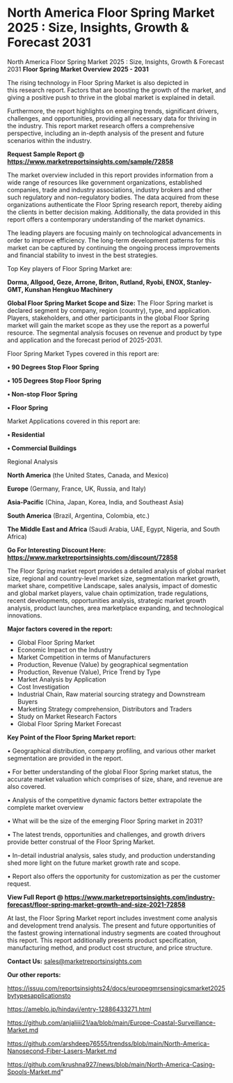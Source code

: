 # North America Floor Spring Market 2025 : Size, Insights, Growth & Forecast 2031
North America Floor Spring Market 2025 : Size, Insights, Growth & Forecast 2031
<Strong> Floor Spring Market Overview 2025 - 2031</strong>

The rising technology in Floor Spring Market is also depicted in this research report. Factors that are boosting the growth of the market, and giving a positive push to thrive in the global market is explained in detail.

Furthermore, the report highlights on emerging trends, significant drivers, challenges, and opportunities, providing all necessary data for thriving in the industry. This report market research offers a comprehensive perspective, including an in-depth analysis of the present and future scenarios within the industry.

<strong>Request Sample Report @ <a href=https://www.marketreportsinsights.com/sample/72858>https://www.marketreportsinsights.com/sample/72858</a></strong>

The market overview included in this report provides information from a wide range of resources like government organizations, established companies, trade and industry associations, industry brokers and other such regulatory and non-regulatory bodies. The data acquired from these organizations authenticate the Floor Spring research report, thereby aiding the clients in better decision making. Additionally, the data provided in this report offers a contemporary understanding of the market dynamics.

The leading players are focusing mainly on technological advancements in order to improve efficiency. The long-term development patterns for this market can be captured by continuing the ongoing process improvements and financial stability to invest in the best strategies.

Top Key players of Floor Spring Market are:

<strong>Dorma, Allgood, Geze, Arrone, Briton, Rutland, Ryobi, ENOX, Stanley-GMT, Kunshan Hengkuo Machinery</strong>

<strong><b>Global Floor Spring Market Scope and Size:</b></strong>
The Floor Spring market is declared segment by company, region (country), type, and application. Players, stakeholders, and other participants in the global Floor Spring market will gain the market scope as they use the report as a powerful resource. The segmental analysis focuses on revenue and product by type and application and the forecast period of 2025-2031.

Floor Spring Market Types covered in this report are:

<strong>• 90 Degrees Stop Floor Spring

• 105 Degrees Stop Floor Spring

• Non-stop Floor Spring

• Floor Spring</strong>

Market Applications covered in this report are:

<strong>• Residential

• Commercial Buildings</strong> 

Regional Analysis

<strong>North America</strong> (the United States, Canada, and Mexico)

<strong>Europe</strong> (Germany, France, UK, Russia, and Italy)

<strong>Asia-Pacific</strong> (China, Japan, Korea, India, and Southeast Asia)

<strong>South America</strong> (Brazil, Argentina, Colombia, etc.)

<strong>The Middle East and Africa</strong> (Saudi Arabia, UAE, Egypt, Nigeria, and South Africa)

<strong>Go For Interesting Discount Here: <a href=https://www.marketreportsinsights.com/discount/72858>https://www.marketreportsinsights.com/discount/72858</a></strong>

The Floor Spring market report provides a detailed analysis of global market size, regional and country-level market size, segmentation market growth, market share, competitive Landscape, sales analysis, impact of domestic and global market players, value chain optimization, trade regulations, recent developments, opportunities analysis, strategic market growth analysis, product launches, area marketplace expanding, and technological innovations.

<strong><b>Major factors covered in the report:</b></strong>
<ul>
  <li>Global Floor Spring Market </li>
  <li>Economic Impact on the Industry</li>
  <li>Market Competition in terms of Manufacturers</li>
  <li>Production, Revenue (Value) by geographical segmentation</li>
  <li>Production, Revenue (Value), Price Trend by Type</li>
  <li>Market Analysis by Application</li>
  <li>Cost Investigation</li>
  <li>Industrial Chain, Raw material sourcing strategy and Downstream Buyers</li>
  <li>Marketing Strategy comprehension, Distributors and Traders</li>
  <li>Study on Market Research Factors</li>
  <li>Global Floor Spring Market Forecast</li>
</ul>

<strong><b>Key Point of the Floor Spring Market report:</b></strong>

• Geographical distribution, company profiling, and various other market segmentation are provided in the report.

• For better understanding of the global Floor Spring market status, the accurate market valuation which comprises of size, share, and revenue are also covered.

• Analysis of the competitive dynamic factors better extrapolate the complete market overview

• What will be the size of the emerging Floor Spring market in 2031?

• The latest trends, opportunities and challenges, and growth drivers provide better construal of the Floor Spring Market.

• In-detail industrial analysis, sales study, and production understanding shed more light on the future market growth rate and scope.

• Report also offers the opportunity for customization as per the customer request.

<strong><b>View Full Report @ <a href=https://www.marketreportsinsights.com/industry-forecast/floor-spring-market-growth-and-size-2021-72858>https://www.marketreportsinsights.com/industry-forecast/floor-spring-market-growth-and-size-2021-72858</a></b></strong>


At last, the Floor Spring Market report includes investment come analysis and development trend analysis. The present and future opportunities of the fastest growing international industry segments are coated throughout this report. This report additionally presents product specification, manufacturing method, and product cost structure, and price structure.

<strong>Contact Us:</strong>
sales@marketreportsinsights.com

<strong>Our other reports:</strong>

<a href=https://issuu.com/reportsinsights24/docs/europegmrsensingicsmarket2025bytypesapplicationsto>https://issuu.com/reportsinsights24/docs/europegmrsensingicsmarket2025bytypesapplicationsto</a>

<a href=https://ameblo.jp/hindavi/entry-12886433271.html>https://ameblo.jp/hindavi/entry-12886433271.html</a>

<a href=https://github.com/anjaliiii21/aa/blob/main/Europe-Coastal-Surveillance-Market.md>https://github.com/anjaliiii21/aa/blob/main/Europe-Coastal-Surveillance-Market.md</a>

<a href=https://github.com/arshdeep76555/trendss/blob/main/North-America-Nanosecond-Fiber-Lasers-Market.md>https://github.com/arshdeep76555/trendss/blob/main/North-America-Nanosecond-Fiber-Lasers-Market.md</a>

<a href=https://github.com/krushna927/news/blob/main/North-America-Casing-Spools-Market.md>https://github.com/krushna927/news/blob/main/North-America-Casing-Spools-Market.md</a>"
